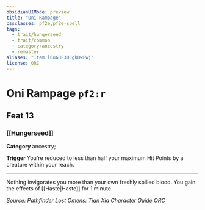 ```yaml
---
obsidianUIMode: preview
title: "Oni Rampage"
cssclasses: pf2e,pf2e-spell
tags:
  - trait/hungerseed
  - trait/common
  - category/ancestry
  - remaster
aliases: "Item.l6u6BF3DJgkDwFwj"
license: ORC
---
```

# Oni Rampage `pf2:r`
## Feat 13
### [[Hungerseed]]

**Category** ancestry; 




**Trigger** You're reduced to less than half your maximum Hit Points by a creature within your reach.

* * *

Nothing invigorates you more than your own freshly spilled blood. You gain the effects of [[Haste|Haste]] for 1 minute.

*Source: Pathfinder Lost Omens: Tian Xia Character Guide*
*ORC*